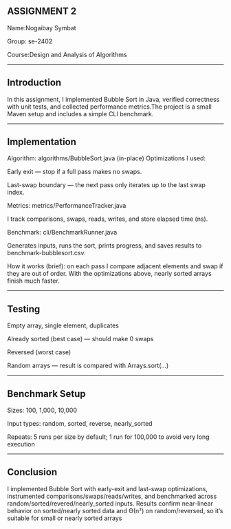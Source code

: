 ASSIGNMENT 2
--

Name:Nogaibay Symbat

Group: se-2402

Course:Design and Analysis of Algorithms

-------
Introduction
------
In this assignment, I implemented Bubble Sort in Java, verified correctness with unit tests, and collected performance metrics.The project is a small Maven setup and includes a simple CLI benchmark.

-----
Implementation
------
Algorithm: algorithms/BubbleSort.java (in-place)
Optimizations I used:

Early exit — stop if a full pass makes no swaps.

Last-swap boundary — the next pass only iterates up to the last swap index.

Metrics: metrics/PerformanceTracker.java

I track comparisons, swaps, reads, writes, and store elapsed time (ns).

Benchmark: cli/BenchmarkRunner.java

Generates inputs, runs the sort, prints progress, and saves results to benchmark-bubblesort.csv.

How it works (brief): on each pass I compare adjacent elements and swap if they are out of order. With the optimizations above, nearly sorted arrays finish much faster.

------
Testing
----
Empty array, single element, duplicates

Already sorted (best case) — should make 0 swaps

Reversed (worst case)

Random arrays — result is compared with Arrays.sort(...)

-----
Benchmark Setup
---
Sizes: 100, 1,000, 10,000 

Input types: random, sorted, reverse, nearly_sorted 

Repeats: 5 runs per size by default; 1 run for 100,000 to avoid very long execution

----
Conclusion
---
I implemented Bubble Sort with early-exit and last-swap optimizations, instrumented comparisons/swaps/reads/writes, and benchmarked across random/sorted/revered/nearly_sorted inputs. Results confirm near-linear behavior on sorted/nearly sorted data and Θ(n²) on random/reversed, so it’s suitable for small or nearly sorted arrays
